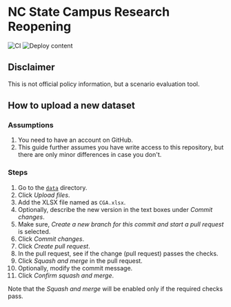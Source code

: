 # NC State Campus Research Reopening

![CI](https://github.com/ncsu-geoforall-lab/campus-research-reopening/workflows/CI/badge.svg?branch=master)
![Deploy content](https://github.com/ncsu-geoforall-lab/campus-research-reopening/workflows/Deploy%20content/badge.svg?branch=master)

## Disclaimer

This is not official policy information, but a scenario evaluation tool.

## How to upload a new dataset

### Assumptions

1. You need to have an account on GitHub.
2. This guide further assumes you have write access to this repository, but there are only minor differences in case you don't.

### Steps

1. Go to the [`data`](data) directory.
2. Click *Upload files*.
3. Add the XLSX file named as `CGA.xlsx`.
4. Optionally, describe the new version in the text boxes under *Commit changes*.
5. Make sure, *Create a new branch for this commit and start a pull request* is selected.
6. Click *Commit changes*.
7. Click *Create pull request*.
8. In the pull request, see if the change (pull request) passes the checks.
9. Click *Squash and merge* in the pull request.
10. Optionally, modify the commit message.
11. Click *Confirm squash and merge*.

Note that the *Squash and merge* will be enabled only if the required checks pass.

